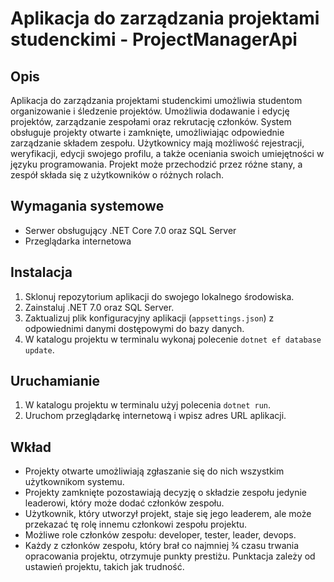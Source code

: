 # Aplikacja do zarządzania projektami studenckimi - ProjectManagerApi

## Opis

Aplikacja do zarządzania projektami studenckimi umożliwia studentom organizowanie i śledzenie projektów. Umożliwia dodawanie i edycję projektów, zarządzanie zespołami oraz rekrutację członków. System obsługuje projekty otwarte i zamknięte, umożliwiając odpowiednie zarządzanie składem zespołu. Użytkownicy mają możliwość rejestracji, weryfikacji, edycji swojego profilu, a także oceniania swoich umiejętności w języku programowania. Projekt może przechodzić przez różne stany, a zespół składa się z użytkowników o różnych rolach.

## Wymagania systemowe

- Serwer obsługujący .NET Core 7.0 oraz SQL Server
- Przeglądarka internetowa

## Instalacja

1. Sklonuj repozytorium aplikacji do swojego lokalnego środowiska.
2. Zainstaluj .NET 7.0 oraz SQL Server.
3. Zaktualizuj plik konfiguracyjny aplikacji (`appsettings.json`) z odpowiednimi danymi dostępowymi do bazy danych.
4. W katalogu projektu w terminalu wykonaj polecenie `dotnet ef database update`.

## Uruchamianie

1. W katalogu projektu w terminalu użyj polecenia `dotnet run`.
2. Uruchom przeglądarkę internetową i wpisz adres URL aplikacji.


## Wkład

- Projekty otwarte umożliwiają zgłaszanie się do nich wszystkim użytkownikom systemu.
- Projekty zamknięte pozostawiają decyzję o składzie zespołu jedynie leaderowi, który może dodać członków zespołu.
- Użytkownik, który utworzył projekt, staje się jego leaderem, ale może przekazać tę rolę innemu członkowi zespołu projektu.
- Możliwe role członków zespołu: developer, tester, leader, devops.
- Każdy z członków zespołu, który brał co najmniej ¾ czasu trwania opracowania projektu, otrzymuje punkty prestiżu. Punktacja zależy od ustawień projektu, takich jak trudność.


